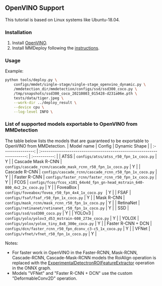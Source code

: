 ## OpenVINO Support

This tutorial is based on Linux systems like Ubuntu-18.04.

### Installation

1. Install [OpenVINO](https://docs.openvinotoolkit.org/latest/installation_guides.html).
2. Install MMDeploy following the [instructions](../build.md).

### Usage

Example:
```bash
python tools/deploy.py \
    configs/mmdet/single-stage/single-stage_openvino_dynamic.py \
    /mmdetection_dir/mmdetection/configs/ssd/ssd300_coco.py \
    /tmp/snapshots/ssd300_coco_20210803_015428-d231a06e.pth \
    tests/data/tiger.jpeg \
    --work-dir ../deploy_result \
    --device cpu \
    --log-level INFO \
```

### List of supported models exportable to OpenVINO from MMDetection

The table below lists the models that are guaranteed to be exportable to OpenVINO from MMDetection.
|    Model name      |                                  Config                                   | Dynamic Shape |
| :----------------: | :-----------------------------------------------------------------------: | :-----------: |
| ATSS               |                  `configs/atss/atss_r50_fpn_1x_coco.py`                   |       Y       |
| Cascade Mask R-CNN |        `configs/cascade_rcnn/cascade_mask_rcnn_r50_fpn_1x_coco.py`        |       Y       |
| Cascade R-CNN      |          `configs/cascade_rcnn/cascade_rcnn_r50_fpn_1x_coco.py`           |       Y       |
| Faster R-CNN       |           `configs/faster_rcnn/faster_rcnn_r50_fpn_1x_coco.py`            |       Y       |
| FCOS               | `configs/fcos/fcos_x101_64x4d_fpn_gn-head_mstrain_640-800_4x2_2x_coco.py` |       Y       |
| FoveaBox           |           `configs/foveabox/fovea_r50_fpn_4x4_1x_coco.py `                |       Y       |
| FSAF               |                  `configs/fsaf/fsaf_r50_fpn_1x_coco.py`                   |       Y       |
| Mask R-CNN         |           `configs/mask_rcnn/mask_rcnn_r50_fpn_1x_coco.py`                |       Y       |
| RetinaNet          |             `configs/retinanet/retinanet_r50_fpn_1x_coco.py`              |       Y       |
| SSD                |                       `configs/ssd/ssd300_coco.py`                        |       Y       |
| YOLOv3             |            `configs/yolo/yolov3_d53_mstrain-608_273e_coco.py`             |       Y       |
| YOLOX              |               `configs/yolox/yolox_tiny_8x8_300e_coco.py`                 |       Y       |
| Faster R-CNN + DCN |            `configs/dcn/faster_rcnn_r50_fpn_dconv_c3-c5_1x_coco.py`       |       Y       |
| VFNet              |                  `configs/vfnet/vfnet_r50_fpn_1x_coco.py`                 |       Y       |

Notes:
- For faster work in OpenVINO in the Faster-RCNN, Mask-RCNN, Cascade-RCNN, Cascade-Mask-RCNN models
the RoiAlign operation is replaced with the [ExperimentalDetectronROIFeatureExtractor](https://docs.openvinotoolkit.org/latest/openvino_docs_ops_detection_ExperimentalDetectronROIFeatureExtractor_6.html) operation in the ONNX graph.
- Models "VFNet" and "Faster R-CNN + DCN" use the custom "DeformableConv2D" operation.
